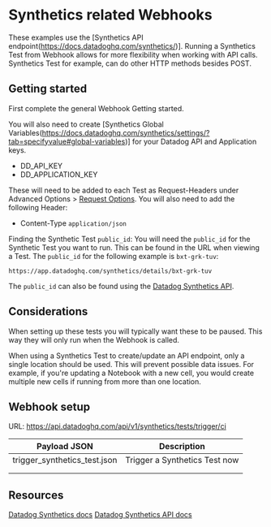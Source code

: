 # Synthetics related Webhooks
These examples use the [Synthetics API endpoint(https://docs.datadoghq.com/synthetics/)]. Running a Synthetics Test from Webhook allows for more flexibility when working with API calls. Synthetics Test for example, can do other HTTP methods besides POST.

## Getting started
First complete the general Webhook Getting started.

You will also need to create [Synthetics Global Variables(https://docs.datadoghq.com/synthetics/settings/?tab=specifyvalue#global-variables)] for your Datadog API and Application keys.
 - DD_API_KEY
 - DD_APPLICATION_KEY

These will need to be added to each Test as Request-Headers under Advanced Options > [Request Options](https://docs.datadoghq.com/synthetics/api_tests/http_tests?tab=requestoptions). You will also need to add the following Header:
 - Content-Type `application/json`

Finding the Synthetic Test `public_id`:
You will need the `public_id` for the Synthetic Test you want to run. This can be found in the URL when viewing a Test. The `public_id` for the following example is `bxt-grk-tuv`:
```
https://app.datadoghq.com/synthetics/details/bxt-grk-tuv
```
The `public_id` can also be found using the [Datadog Synthetics API](https://docs.datadoghq.com/api/latest/synthetics/#get-the-list-of-all-tests).

## Considerations
When setting up these tests you will typically want these to be paused. This way they will only run when the Webhook is called.

When using a Synthetics Test to create/update an API endpoint, only a single location should be used. This will prevent possible data issues. For example, if you're updating a Notebook with a new cell, you would create multiple new cells if running from more than one location.

## Webhook setup
URL: https://api.datadoghq.com/api/v1/synthetics/tests/trigger/ci

| Payload JSON                 | Description                   |
|------------------------------|-------------------------------|
| trigger_synthetics_test.json | Trigger a Synthetics Test now |
|                              |                               |
|                              |                               |

## Resources
[Datadog Synthetics docs](https://docs.datadoghq.com/synthetics/)
[Datadog Synthetics API docs](https://docs.datadoghq.com/api/latest/synthetics/)